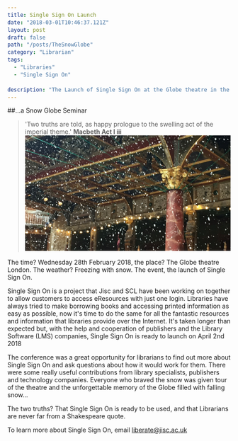 ```yaml
---
title: Single Sign On Launch 
date: "2018-03-01T10:46:37.121Z"
layout: post
draft: false
path: "/posts/TheSnowGlobe"
category: "Librarian"
tags:
  - "Libraries"
  - "Single Sign On"

description: "The Launch of Single Sign On at the Globe theatre in the snow. "
---
```




##...a Snow Globe Seminar
>'Two truths are told, as happy prologue to the swelling act of the imperial theme.' 
>**Macbeth Act I iii**
![The Globe Theatre, London in the snow](./theglobe.jpg "The Globe Theatre London") 
 
The time? Wednesday 28th February 2018, the place? The Globe theatre London. The weather? Freezing with snow. The event, the launch of  Single Sign On. 
 
Single Sign On is a project that Jisc and SCL have been working on together to allow customers to access eResources with just one login. Libraries have always tried to make borrowing books and accessing printed information as easy as possible, now it's time to do the same for all the fantastic resources and information that libraries provide over the Internet. It's taken longer than expected but, with the help and cooperation of publishers and the Library Software (LMS) companies, Single Sign On is ready to launch on April 2nd 2018
 
The conference was a great opportunity for librarians to find out more about Single Sign On and ask questions about how it would work for them.  There were some really useful contributions from library specialists, publishers and technology companies. Everyone who braved the snow was given   tour of  the theatre and the unforgettable memory of the Globe filled with falling snow…  

 
 
The two truths? 
That Single Sign On is ready to be used, and that Librarians are never far from a Shakespeare quote. 
 
 
To learn more about Single Sign On, email [liberate@jisc.ac.uk](mailto:liberate@jisc.ac.uk )

